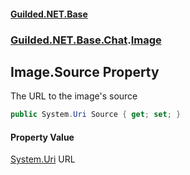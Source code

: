 
#### [Guilded.NET.Base](index 'index')
### [Guilded.NET.Base.Chat](index#Guilded_NET_Base_Chat 'Guilded.NET.Base.Chat').[Image](Image 'Guilded.NET.Base.Chat.Image')
## Image.Source Property
The URL to the image's source  
```csharp
public System.Uri Source { get; set; }
```

#### Property Value
[System.Uri](https://docs.microsoft.com/en-us/dotnet/api/System.Uri 'System.Uri')
URL

